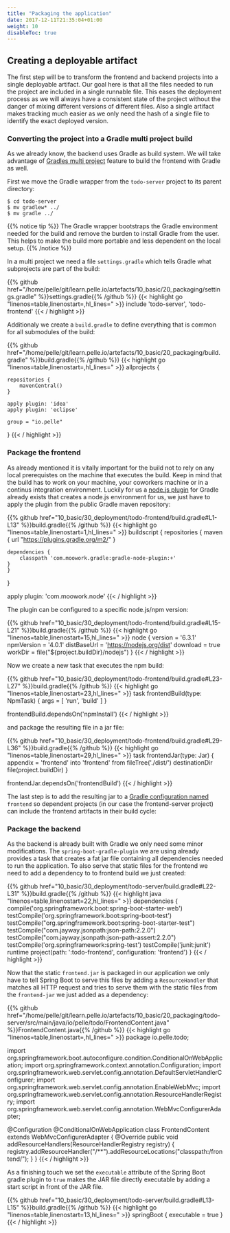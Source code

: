 ```yaml
---
title: "Packaging the application"
date: 2017-12-11T21:35:04+01:00
weight: 10
disableToc: true
---
```


## Creating a deployable artifact

The first step will be to transform the frontend and backend projects into a single deployable artifact. Our goal here is that all the files needed to run the project are included in a single runnable file. This eases the deployment process as we will always have a consistent state of the project without the danger of mixing different versions of different files.
Also a single artifact makes tracking much easier as we only need the hash of a single file to identify the exact deployed version.

### Converting the project into a Gradle multi project build

As we already know, the backend uses Gradle as build system. We will take advantage of [Gradles multi project](  https://docs.gradle.org/current/userguide/multi_project_builds.html) feature to build the frontend with Gradle as well.

First we move the Gradle wrapper from the `todo-server` project to its parent directory:

```
$ cd todo-server
$ mv gradlew* ../
$ mv gradle ../
```

{{% notice tip %}}
The Gradle wrapper bootstraps the Gradle environment needed for the build and remove the burden to install Gradle from the user. This helps to make the build more portable and less dependent on the local setup.
{{% /notice %}}

In a multi project we need a file `settings.gradle` which tells Gradle what subprojects are part of the build:

<!-- file:10_basic/20_packaging/settings.gradle -->
{{% github href="/home/pelle/git/learn.pelle.io/artefacts/10_basic/20_packaging/settings.gradle" %}}settings.gradle{{% /github %}}
{{< highlight go "linenos=table,linenostart=,hl_lines=" >}}
include 'todo-server', 'todo-frontend'
{{< / highlight >}}
<!-- /file:10_basic/20_packaging/settings.gradle -->

Additionaly we create a `build.gradle` to define everything that is common for all submodules of the build:

<!-- file:10_basic/20_packaging/build.gradle -->
{{% github href="/home/pelle/git/learn.pelle.io/artefacts/10_basic/20_packaging/build.gradle" %}}build.gradle{{% /github %}}
{{< highlight go "linenos=table,linenostart=,hl_lines=" >}}
allprojects {

    repositories {
        mavenCentral()
    }

    apply plugin: 'idea'
    apply plugin: 'eclipse'

    group = "io.pelle"
}
{{< / highlight >}}
<!-- /file:10_basic/20_packaging/build.gradle -->


### Package the frontend
As already mentioned it is vitally important for the build not to rely on any local prerequistes on the machine that executes the build. Keep in mind that the build has to work on your machine, your coworkers machine or in a continus integration environment. Luckily for us a [node.js plugin](https://github.com/srs/gradle-node-plugin) for Gradle already exists that creates a node.js environment for us, we just have to apply the plugin from the public Gradle maven repository:

<!-- snippet:frontend_nodejs_plugin_dependency -->
{{% github href="10_basic/30_deployment/todo-frontend/build.gradle#L1-L13" %}}build.gradle{{% /github %}}
{{< highlight go "linenos=table,linenostart=1,hl_lines=" >}}
buildscript {
	repositories {
		maven {
			url "https://plugins.gradle.org/m2/"
		}

  	dependencies {
	    classpath 'com.moowork.gradle:gradle-node-plugin:+'
    }
	}
}

apply plugin: 'com.moowork.node'
{{< / highlight >}}
<!-- /snippet:frontend_nodejs_plugin_dependency -->

The plugin can be configured to a specific node.js/npm version:

<!-- snippet:frontend_nodejs_plugin_configuration -->
{{% github href="10_basic/30_deployment/todo-frontend/build.gradle#L15-L21" %}}build.gradle{{% /github %}}
{{< highlight go "linenos=table,linenostart=15,hl_lines=" >}}
node {
  version = '6.3.1'
  npmVersion = '4.0.1'
  distBaseUrl = 'https://nodejs.org/dist'
  download = true
  workDir = file("${project.buildDir}/nodejs")
}
{{< / highlight >}}
<!-- /snippet:frontend_nodejs_plugin_configuration -->

Now we create a new task that executes the npm build:

<!-- snippet:frontend_nodejs_build -->
{{% github href="10_basic/30_deployment/todo-frontend/build.gradle#L23-L27" %}}build.gradle{{% /github %}}
{{< highlight go "linenos=table,linenostart=23,hl_lines=" >}}
task frontendBuild(type: NpmTask) {
	args = [ 'run', 'build' ]
}

frontendBuild.dependsOn('npmInstall')
{{< / highlight >}}
<!-- /snippet:frontend_nodejs_build -->

and package the resulting file in a jar file:

<!-- snippet:frontend_nodejs_jar -->
{{% github href="10_basic/30_deployment/todo-frontend/build.gradle#L29-L36" %}}build.gradle{{% /github %}}
{{< highlight go "linenos=table,linenostart=29,hl_lines=" >}}
 task frontendJar(type: Jar) {
 	appendix = 'frontend'
 	into 'frontend'
 	from fileTree('./dist/')
 	destinationDir file(project.buildDir)
}

frontendJar.dependsOn('frontendBuild')
{{< / highlight >}}
<!-- /snippet:frontend_nodejs_jar -->

The last step is to add the resulting jar to a [Gradle configuration named](https://docs.gradle.org/current/userguide/dependency_management.html#sub:configurations) `frontend` so dependent projects (in our case the frontend-server project) can include the frontend artifacts in their build cycle:

<!-- snippet:frontend_nodejs_gradle_config -->
<!-- /sippet:frontend_nodejs_gradle_config -->

### Package the backend
As the backend is already built with Gradle we only need some minor modifications. The `spring-boot-gradle-plugin` we are using already provides a task that creates a fat jar file containing all dependencies needed to run the application. To also serve that static files for the frontend we need to add a dependency to to frontend build we just created:

<!-- snippet:frontend_backend_dependency -->
{{% github href="10_basic/30_deployment/todo-server/build.gradle#L22-L31" %}}build.gradle{{% /github %}}
{{< highlight java "linenos=table,linenostart=22,hl_lines=" >}}
dependencies {
    compile('org.springframework.boot:spring-boot-starter-web')
    testCompile('org.springframework.boot:spring-boot-test')
    testCompile("org.springframework.boot:spring-boot-starter-test")
    testCompile("com.jayway.jsonpath:json-path:2.2.0")
    testCompile("com.jayway.jsonpath:json-path-assert:2.2.0")
    testCompile('org.springframework:spring-test')
    testCompile('junit:junit')
    runtime project(path: ':todo-frontend', configuration: 'frontend')
}
{{< / highlight >}}
<!-- /snippet:frontend_backend_dependency -->

Now that the static `frontend.jar` is packaged in our application we only have to tell Spring Boot to serve this files by adding a `ResourceHandler` that matches all HTTP request and tries to serve them with the static files from the `frontend-jar` we just added as a dependency:

<!-- file:10_basic/20_packaging/todo-server/src/main/java/io/pelle/todo/FrontendContent.java -->
{{% github href="/home/pelle/git/learn.pelle.io/artefacts/10_basic/20_packaging/todo-server/src/main/java/io/pelle/todo/FrontendContent.java" %}}FrontendContent.java{{% /github %}}
{{< highlight go "linenos=table,linenostart=,hl_lines=" >}}
package io.pelle.todo;

import org.springframework.boot.autoconfigure.condition.ConditionalOnWebApplication;
import org.springframework.context.annotation.Configuration;
import org.springframework.web.servlet.config.annotation.DefaultServletHandlerConfigurer;
import org.springframework.web.servlet.config.annotation.EnableWebMvc;
import org.springframework.web.servlet.config.annotation.ResourceHandlerRegistry;
import org.springframework.web.servlet.config.annotation.WebMvcConfigurerAdapter;

@Configuration
@ConditionalOnWebApplication
class FrontendContent extends WebMvcConfigurerAdapter {
  @Override
  public void addResourceHandlers(ResourceHandlerRegistry registry) {
    registry.addResourceHandler("/**").addResourceLocations("classpath:/frontend/");
  }
}
{{< / highlight >}}
<!-- /file:10_basic/20_packaging/todo-server/src/main/java/io/pelle/todo/FrontendContent.java -->

As a finishing touch we set the `executable` attribute of the Spring Boot gradle plugin to `true` makes the JAR file directly executable by adding a start script in front of the JAR file.

<!-- snippet:backend_executable -->
{{% github href="10_basic/30_deployment/todo-server/build.gradle#L13-L15" %}}build.gradle{{% /github %}}
{{< highlight go "linenos=table,linenostart=13,hl_lines=" >}}
springBoot {
    executable = true
}
{{< / highlight >}}
<!-- /snippet:backend_executable -->

